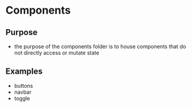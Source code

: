 # Components
## Purpose
- the purpose of the components folder is to house components that do not
directly access or mutate state

## Examples
 - buttons
 - navbar
 - toggle
